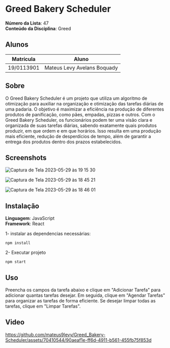# Greed Bakery Scheduler

**Número da Lista**: 47<br>
**Conteúdo da Disciplina**: Greed <br>

## Alunos
|Matrícula | Aluno |
| -- | -- |
| 19/0113901  |  Mateus Levy Avelans Boquady |

## Sobre 
O Greed Bakery Scheduler é um projeto que utiliza um algoritmo de otimização para auxiliar na organização e otimização das tarefas diárias de uma padaria. O objetivo é maximizar a eficiência na produção de diferentes produtos de panificação, como pães, empadas, pizzas e outros.
Com o Greed Bakery Scheduler, os funcionários podem ter uma visão clara e organizada de suas tarefas diárias, sabendo exatamente quais produtos produzir, em que ordem e em que horários. Isso resulta em uma produção mais eficiente, redução de desperdícios de tempo, além de garantir a entrega dos produtos dentro dos prazos estabelecidos.



## Screenshots

![Captura de Tela 2023-05-29 às 19 15 30](https://github.com/mateus9levy/Terceiriza/assets/70410544/1187266a-97f5-4b07-8080-ebf23a9b23be)

![Captura de Tela 2023-05-29 às 18 45 21](https://github.com/mateus9levy/Terceiriza/assets/70410544/0bed675c-d3d7-4274-bb03-e35549d8790f)

![Captura de Tela 2023-05-29 às 18 46 01](https://github.com/mateus9levy/Terceiriza/assets/70410544/5ea40f49-ef87-4094-9534-86302f10baf2)


## Instalação 
**Linguagem**: JavaScript<br>
**Framework**: React<br>

1- instalar as dependencias necessárias:
````
npm install
````
2- Executar projeto
````
npm start
````

## Uso 

Preencha os campos da tarefa abaixo e clique em "Adicionar Tarefa" para adicionar quantas tarefas desejar. Em seguida, clique em "Agendar Tarefas" para organizar as tarefas de forma eficiente. Se desejar limpar todas as tarefas, clique em "Limpar Tarefas".

## Video 

https://github.com/mateus9levy/Greed_Bakery-Scheduler/assets/70410544/90aeaf1e-ff6d-4911-b561-455fb75f853d





